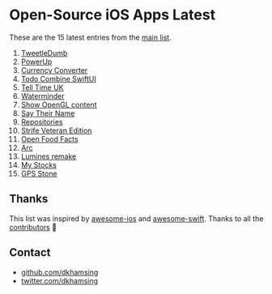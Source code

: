 # Open-Source iOS Apps Latest

These are the 15 latest entries from the [main list](https://github.com/dkhamsing/open-source-ios-apps).


1. [TweetleDumb](https://github.com/IanKeen/TweetleDumb)
2. [PowerUp](https://github.com/anitab-org/powerup-iOS)
3. [Currency Converter](https://github.com/alexliubj/SwiftUI-Currency-Converter)
4. [Todo Combine SwiftUI](https://github.com/jamfly/SwiftUI-Combine-todo-example)
5. [Tell Time UK](https://github.com/renaudjenny/telltime)
6. [Waterminder](https://github.com/caiobzen/water-reminder-swiftui)
7. [Show OpenGL content](https://github.com/bradley/iOSSwiftOpenGL)
8. [Say Their Name](https://github.com/Say-Their-Name/say-their-names-ios)
9. [Repositories](https://github.com/kitasuke/SwiftUI-Flux)
10. [Strife Veteran Edition](https://github.com/svkaiser/strife-ve)
11. [Open Food Facts](https://github.com/openfoodfacts/openfoodfacts-ios)
12. [Arc](https://github.com/sobri909/ArcMini)
13. [Lumines remake](https://github.com/kaikai2/luminesk5)
14. [My Stocks](https://github.com/dkhamsing/stocks)
15. [GPS Stone](https://github.com/frostland/GPS-Stone)

## Thanks

This list was inspired by [awesome-ios](https://github.com/vsouza/awesome-ios) and [awesome-swift](https://github.com/matteocrippa/awesome-swift). Thanks to all the [contributors](https://github.com/dkhamsing/open-source-ios-apps/graphs/contributors) 🎉 

## Contact

- [github.com/dkhamsing](https://github.com/dkhamsing)
- [twitter.com/dkhamsing](https://twitter.com/dkhamsing)
